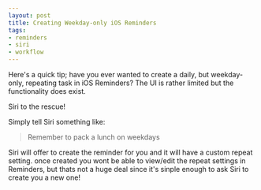 ```yaml
---
layout: post
title: Creating Weekday-only iOS Reminders
tags:
- reminders
- siri
- workflow
---
```


Here's a quick tip; have you ever wanted to create a daily, but weekday-only, repeating task in iOS Reminders? The UI is rather limited but the functionality does exist.

Siri to the rescue!

Simply tell Siri something like:

> Remember to pack a lunch on weekdays

Siri will offer to create the reminder for you and it will have a custom repeat setting. once created you wont be able to view/edit the repeat settings in Reminders, but thats not a huge deal since it's sinple enough to ask Siri to create you a new one!
